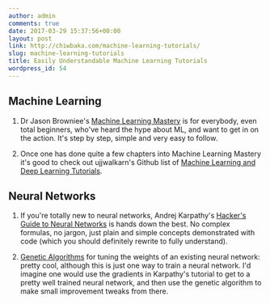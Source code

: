 ```yaml
---
author: admin
comments: true
date: 2017-03-29 15:37:56+00:00
layout: post
link: http://chiwbaka.com/machine-learning-tutorials/
slug: machine-learning-tutorials
title: Easily Understandable Machine Learning Tutorials
wordpress_id: 54
---
```


## Machine Learning





 	
  1. Dr Jason Browniee's [Machine Learning Mastery](http://machinelearningmastery.com/start-here/) is for everybody, even total beginners, who've heard the hype about ML, and want to get in on the action. It's step by step, simple and very easy to follow.

 	
  2. Once one has done quite a few chapters into Machine Learning Mastery it's good to check out ujjwalkarn's Github list of [Machine Learning and Deep Learning Tutorials](https://github.com/ujjwalkarn/Machine-Learning-Tutorials).




## Neural Networks





 	
  1. If you're totally new to neural networks, Andrej Karpathy's [Hacker's Guide to Neural Networks](http://karpathy.github.io/neuralnets/) is hands down the best. No complex formulas, no jargon, just plain and simple concepts demonstrated with code (which you should definitely rewrite to fully understand).

 	
  2. [Genetic Algorithms](http://www.ai-junkie.com/ga/intro/gat1.html) for tuning the weights of an existing neural network: pretty cool, although this is just one way to train a neural network. I'd imagine one would use the gradients in Karpathy's tutorial to get to a pretty well trained neural network, and then use the genetic algorithm to make small improvement tweaks from there.



